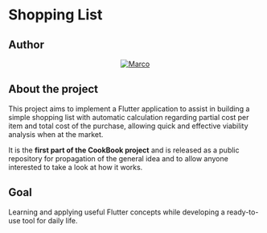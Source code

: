 # Shopping List

## Author
       
<p align="center">
    <a href="https://github.com/MarcoAFC">
        <img src="https://img.shields.io/badge/20190003485-Marco%20Antonio-blue.svg?longCache=true&style=for-the-badge"
             alt="Marco" /></a>
</p>

## About the project

This project aims to implement a Flutter application to assist in building a simple shopping list
with automatic calculation regarding partial cost per item and total cost of the purchase,
allowing quick and effective viability analysis when at the market.

It is the **first part of the CookBook project** and is released as a public repository for propagation
of the general idea and to allow anyone interested to take a look at how it works.

## Goal

Learning and applying useful Flutter concepts while developing a ready-to-use tool for daily life.
